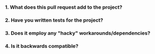 ### 1. What does this pull request add to the project?

### 2. Have you written tests for the project?

### 3. Does it employ any "hacky" workarounds/dependencies?

### 4. Is it backwards compatible?
